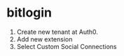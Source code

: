 # bitlogin

1. Create new tenant at Auth0.
2. Add new extension
3. Select Custom Social Connections
